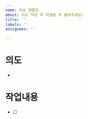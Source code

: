 ```yaml
---
name: 이슈 템플릿
about: 이슈 작성 후 라벨을 꼭 붙여주세요!
title: ''
labels: ''
assignees: ''

---
```


# 의도
- 

# 작업내용
- [ ]
